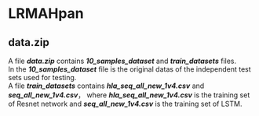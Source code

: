 # LRMAHpan

## data.zip  
A file ***data.zip*** contains ***10_samples_dataset*** and ***train_datasets*** files.  
In the ***10_samples_dataset*** file is the original datas of the independent test sets used for testing.  
A file  ***train_datasets***  contains ***hla_seq_all_new_1v4.csv*** and ***seq_all_new_1v4.csv***， where  ***hla_seq_all_new_1v4.csv*** is the training set of Resnet network and ***seq_all_new_1v4.csv*** is the training set of LSTM.   
